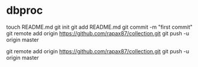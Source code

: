 dbproc
======
touch README.md
git init
git add README.md
git commit -m "first commit"
git remote add origin https://github.com/rapax87/collection.git
git push -u origin master


git remote add origin https://github.com/rapax87/collection.git
git push -u origin master
